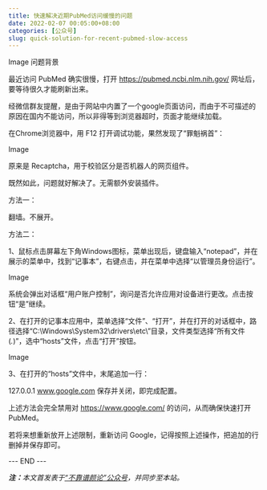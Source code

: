 ```yaml
---
title: 快速解决近期PubMed访问缓慢的问题
date: 2022-02-07 00:05:00+08:00
categories: [公众号]
slug: quick-solution-for-recent-pubmed-slow-access
---
```


Image
问题背景

最近访问 PubMed 确实很慢，打开 https://pubmed.ncbi.nlm.nih.gov/ 网址后，要等待很久才能刷新出来。

经微信群友提醒，是由于网站中内置了一个google页面访问，而由于不可描述的原因在国内不能访问，所以非得等到浏览器超时，页面才能继续加载。

在Chrome浏览器中，用 F12 打开调试功能，果然发现了“罪魁祸首”：

Image

原来是 Recaptcha，用于校验区分是否机器人的网页组件。

既然如此，问题就好解决了。无需额外安装插件。

方法一：

翻墙。不展开。

方法二：

1、鼠标点击屏幕左下角Windows图标，菜单出现后，键盘输入“notepad”，并在展示的菜单中，找到“记事本”，右键点击，并在菜单中选择“以管理员身份运行”。

Image

系统会弹出对话框“用户账户控制”，询问是否允许应用对设备进行更改。点击按钮“是”继续。

2、在打开的记事本应用中，菜单选择“文件”、“打开”，并在打开的对话框中，路径选择“C:\Windows\System32\drivers\etc\”目录，文件类型选择“所有文件(*.*)”，选中“hosts”文件，点击“打开”按钮。

Image

3、在打开的“hosts”文件中，末尾追加一行：

127.0.0.1 www.google.com
保存并关闭，即完成配置。

上述方法会完全禁用对 https://www.google.com/ 的访问，从而确保快速打开 PubMed。

若将来想重新放开上述限制，重新访问 Google，记得按照上述操作，把追加的行删掉并保存即可。

<div class="p-5 text-center">--- END ---</div>

<i><b>注：</b>本文首发表于[“不靠谱颜论”公众号](https://mp.weixin.qq.com/s/pvKBfhqTeQAE7u5Tio7c7A)，并同步至本站。</i>
